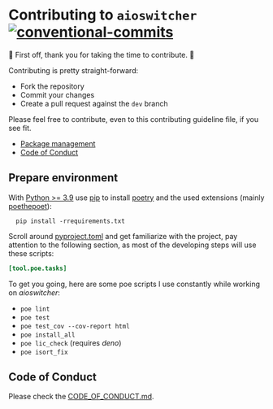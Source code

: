 # Contributing to `aioswitcher` [![conventional-commits]][0]

:clap: First off, thank you for taking the time to contribute. :clap:

Contributing is pretty straight-forward:

- Fork the repository
- Commit your changes
- Create a pull request against the `dev` branch

Please feel free to contribute, even to this contributing guideline file, if you see fit.

- [Package management](#package-management)
- [Code of Conduct](#code-of-conduct)

## Prepare environment

With [Python >= 3.9](https://www.python.org/) use [pip](https://pypi.org/project/pip/) to install
[poetry](https://poetry.eustace.io/) and the used extensions (mainly [poethepoet](https://github.com/nat-n/poethepoet)):

```shell
  pip install -rrequirements.txt
```

Scroll around [pyproject.toml](../pyproject.toml) and get familiarize with the project,
pay attention to the following section, as most of the developing steps will use these scripts:

```toml
[tool.poe.tasks]
```

To get you going, here are some poe scripts I use constantly while working on *aioswitcher*:

- ```poe lint```
- ```poe test```
- ```poe test_cov --cov-report html```
- ```poe install_all```
- ```poe lic_check``` (requires *deno*)
- ```poe isort_fix```

## Code of Conduct

Please check the [CODE_OF_CONDUCT.md](CODE_OF_CONDUCT.md).

<!-- Real Links -->
[0]: https://conventionalcommits.org
<!-- Badges Links -->
[conventional-commits]: https://img.shields.io/badge/Conventional%20Commits-1.0.0-yellow.svg
